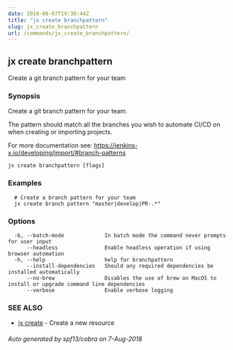 ```yaml
---
date: 2018-08-07T19:30:44Z
title: "jx create branchpattern"
slug: jx_create_branchpattern
url: /commands/jx_create_branchpattern/
---
```

## jx create branchpattern

Create a git branch pattern for your team

### Synopsis

Create a git branch pattern for your team. 

The pattern should match all the branches you wish to automate CI/CD on when creating or importing projects. 

For more documentation see: https://jenkins-x.io/developing/import/#branch-patterns

```
jx create branchpattern [flags]
```

### Examples

```
  # Create a branch pattern for your team
  jx create branch pattern "master|develop|PR-.*"
```

### Options

```
  -b, --batch-mode             In batch mode the command never prompts for user input
      --headless               Enable headless operation if using browser automation
  -h, --help                   help for branchpattern
      --install-dependencies   Should any required dependencies be installed automatically
      --no-brew                Disables the use of brew on MacOS to install or upgrade command line dependencies
      --verbose                Enable verbose logging
```

### SEE ALSO

* [jx create](/commands/jx_create/)	 - Create a new resource

###### Auto generated by spf13/cobra on 7-Aug-2018
